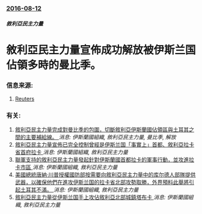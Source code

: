 ### [2016-08-12](/news/2016/08/12/index.md)

##### 敘利亞民主力量
# 敘利亞民主力量宣佈成功解放被伊斯兰国佔領多時的曼比季。 




### 信息来源:

1. [Reuters](http://www.reuters.com/article/us-mideast-crisis-syria-islamic-state-idUSKCN10N178)

### 有关:

1. [敘利亞民主力量完成對曼比季的包圍，切斷敘利亞伊斯蘭國佔領區與土耳其之間的主要補給線。 ](/news/2016/06/10/敘利亞民主力量完成對曼比季的包圍-切斷敘利亞伊斯蘭國佔領區與土耳其之間的主要補給線.md) _消息: 伊斯蘭國組織, 敘利亞民主力量, 曼比季, 解放_
2. [敘利亞民主力量宣佈已完全控制曾經是伊斯兰国「事實上」首都、敘利亞拉卡省首府拉卡 ](/news/2017/10/17/敘利亞民主力量宣佈已完全控制曾經是伊斯兰国-事實上-首都-敘利亞拉卡省首府拉卡.md) _消息: 伊斯蘭國組織, 敘利亞民主力量_
3. [聯軍支持的敘利亞民主力量發起針對伊斯蘭國首都拉卡的軍事行動，並攻進拉卡市區 ](/news/2017/06/6/聯軍支持的敘利亞民主力量發起針對伊斯蘭國首都拉卡的軍事行動-並攻進拉卡市區.md) _消息: 伊斯蘭國組織, 敘利亞民主力量_
4. [美國總統唐納·川普授權國防部按需要向敘利亞民主力量中的库尔德人部隊提供武器，以確保他們在進攻伊斯兰国的拉卡省北部攻勢取勝，外界預料此舉將引起土耳其不滿。 ](/news/2017/05/9/美國總統唐納-川普授權國防部按需要向敘利亞民主力量中的库尔德人部隊提供武器-以確保他們在進攻伊斯兰国的拉卡省北部攻勢取勝.md) _消息: 伊斯蘭國組織, 敘利亞民主力量_
5. [敘利亞民主力量從伊斯兰国手上攻佔敘利亞北部城鎮塔布卡 ](/news/2017/05/10/敘利亞民主力量從伊斯兰国手上攻佔敘利亞北部城鎮塔布卡.md) _消息: 伊斯蘭國組織, 敘利亞民主力量_
